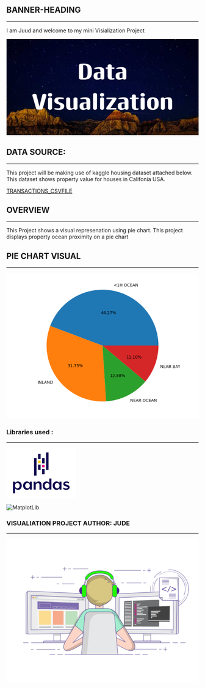 





## BANNER-HEADING
***


I am Juud and welcome to my mini Visialization Project



![Banner](img/Data_Visualization.png)





## DATA SOURCE:
***

This project will be making use of kaggle housing dataset attached below. This dataset shows property value for houses in Califonia USA.

[TRANSACTIONS_CSVFILE](https://www.kaggle.com/datasets/camnugent/california-housing-prices)


## OVERVIEW

***

This Project shows a visual represenation using pie chart.
This project displays property ocean proximity on a pie chart




## PIE CHART VISUAL

***

![Piechart](img/output.png)


### Libraries used :

***




![Pandas](img/pandas.png)

![MatplotLib](https://matplotlib.org/stable/_images/sphx_glr_logos2_001.png)


### VISUALIATION PROJECT AUTHOR: JUDE
***

![ME](img/code.gif)


